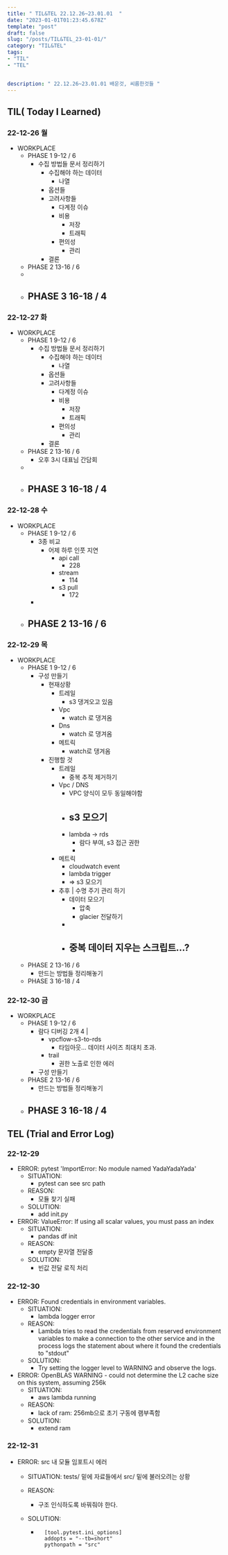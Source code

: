 ```yaml
---
title: " TIL&TEL 22.12.26~23.01.01  "
date: "2023-01-01T01:23:45.678Z"
template: "post"
draft: false
slug: "/posts/TIL&TEL_23-01-01/"
category: "TIL&TEL"
tags:
- "TIL"
- "TEL"


description: " 22.12.26~23.01.01 배운것, 씨름한것들 "
---
```


## TIL( Today I Learned)

### 22-12-26 월

- WORKPLACE
    - PHASE 1 9-12 / 6
        - 수집 방법들 문서 정리하기
            - 수집해야 하는 데이터
                - 나열
            - 옵션들
            - 고려사항들
                - 다계정 이슈
                - 비용
                    - 저장
                    - 트래픽
                - 편의성
                    - 관리
            - 결론
    - PHASE 2 13-16 / 6
    - 
    - PHASE 3 16-18 / 4
        - 

### 22-12-27 화

- WORKPLACE
    - PHASE 1 9-12 / 6
        - 수집 방법들 문서 정리하기
            - 수집해야 하는 데이터
                - 나열
            - 옵션들
            - 고려사항들
                - 다계정 이슈
                - 비용
                    - 저장
                    - 트래픽
                - 편의성
                    - 관리
            - 결론
    - PHASE 2 13-16 / 6
        - 오후 3시 대표님 간담회
    - 
    - PHASE 3 16-18 / 4
        - 

### 22-12-28 수

- WORKPLACE
    - PHASE 1 9-12 / 6
        - 3종 비교 
            - 어제 하루 인풋 지연
                - api call
                    - 228 
                - stream
                    - 114 
                - s3 pull
                    - 172
        - 
    - PHASE 2 13-16 / 6
        - 

### 22-12-29 목

- WORKPLACE
    - PHASE 1 9-12 / 6
        - 구성 만들기
            - 현재상황
                - 트레일
                    - s3 댕겨오고 있음
                - Vpc
                    - watch 로 댕겨옴
                - Dns
                    - watch 로 댕겨옴
                - 메트릭
                    - watch로 댕겨옴
            - 진행할 것
                - 트레일
                    - 중복 추적 제거하기
                - Vpc / DNS 
                    - VPC 양식이 모두 동일해야함
                    - s3 모으기
                        - 
                    - lambda -> rds
                        - 람다 부여, s3 접근 권한
                        - 
                - 메트릭
                    - cloudwatch event
                    - lambda trigger
                    - => s3 모으기
                - 추후 | 수명 주기 관리 하기
                    - 데이터 모으기
                        - 압축
                        - glacier 전달하기
                    - 
                    - 중복 데이터 지우는 스크립트...?
                        - 
    - PHASE 2 13-16 / 6
        - 만드는 방법들 정리해놓기
    - PHASE 3 16-18 / 4

### 22-12-30 금

- WORKPLACE
    - PHASE 1 9-12 / 6
        - 람다 디버깅 2개 4 | 
            - vpcflow-s3-to-rds
                - 타임아웃... 데이터 사이즈 최대치 초과.
            - trail
                - 권한 노출로 인한 에러
        - 구성 만들기
    - PHASE 2 13-16 / 6
        - 만드는 방법들 정리해놓기
    - PHASE 3 16-18 / 4
        - 


## TEL (Trial and Error Log)

### 22-12-29

- ERROR: pytest 'ImportError: No module named YadaYadaYada'
    - SITUATION:
        - pytest can see src path
    - REASON:
        - 모듈 찾기 실패
    - SOLUTION:
        - add init.py
- ERROR: ValueError: If using all scalar values, you must pass an index
    - SITUATION:
        - pandas df init
    - REASON:
        - empty 문자열 전달중
    - SOLUTION:
        - 빈값 전달 로직 처리

### 22-12-30

- ERROR: Found credentials in environment variables.
    - SITUATION:
        - lambda logger error
    - REASON:
        - Lambda tries to read the credentials from reserved environment variables to make a connection to the other service and in the process logs the statement about where it found the credentials to "stdout"
    - SOLUTION:
        - Try setting the logger level to WARNING and observe the logs.
- ERROR: OpenBLAS WARNING - could not determine the L2 cache size on this system, assuming 256k
    - SITUATION:
        - aws lambda running
    - REASON:
        - lack of ram: 256mb으로 초기 구동에 램부족함
    - SOLUTION:
        - extend ram

### 22-12-31

- ERROR: src 내 모듈 임포트시 에러

    - SITUATION: tests/ 밑에 자료들에서 src/ 밑에 불러오려는 상황

    - REASON:

        - 구조 인식하도록 바꿔줘야 한다.

    - SOLUTION:

        - ```shell
            [tool.pytest.ini_options]
            addopts = "--tb=short"
            pythonpath = "src"
            ```

            